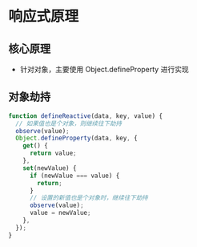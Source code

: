 # 响应式原理

## 核心原理

- 针对对象，主要使用 Object.defineProperty 进行实现

## 对象劫持

```js
function defineReactive(data, key, value) {
  // 如果值也是个对象，则继续往下劫持
  observe(value);
  Object.defineProperty(data, key, {
    get() {
      return value;
    },
    set(newValue) {
      if (newValue === value) {
        return;
      }
      // 设置的新值也是个对象时，继续往下劫持
      observe(value);
      value = newValue;
    },
  });
}
```
